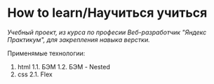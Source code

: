 # How to learn/Научиться учиться

_Учебный проект, из курса по професии Веб-разработчик "Яндекс Практикум", для закрепления навыка верстки._

Применямые технологии:

1. html
   1.1. БЭМ
   1.2. БЭМ - Nested
2. css
   2.1. Flex
